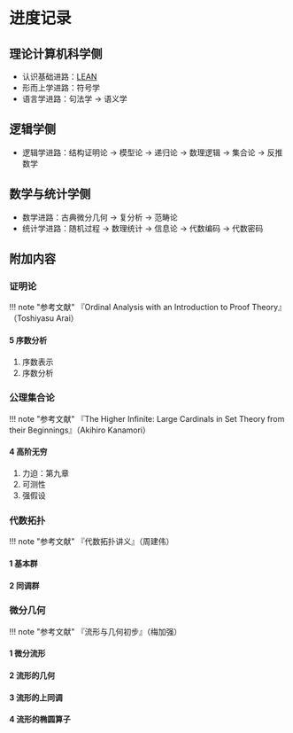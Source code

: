 # 进度记录

## 理论计算机科学侧
- 认识基础进路：[LEAN](https://lean-lang.org/functional_programming_in_lean/getting-to-know/structures.html)
- 形而上学进路：符号学
- 语言学进路：句法学 → 语义学

## 逻辑学侧
- 逻辑学进路：结构证明论 → 模型论 → 递归论 → 数理逻辑 → 集合论 → 反推数学

## 数学与统计学侧
- 数学进路：古典微分几何 → 复分析 → 范畴论
- 统计学进路：随机过程 → 数理统计 → 信息论 → 代数编码 → 代数密码

## 附加内容
### 证明论

!!! note "参考文献"
    『Ordinal Analysis with an Introduction to Proof Theory』（Toshiyasu Arai）

#### 5 序数分析
1. 序数表示
2. 序数分析

### 公理集合论

!!! note "参考文献"
    『The Higher Infinite: Large Cardinals in Set Theory from their Beginnings』（Akihiro Kanamori）

#### 4 高阶无穷
1. 力迫：第九章
2. 可测性
3. 强假设

### 代数拓扑

!!! note "参考文献"
    『代数拓扑讲义』（周建伟）

#### 1 基本群

#### 2 同调群

### 微分几何

!!! note "参考文献"
    『流形与几何初步』（梅加强）

#### 1 微分流形

#### 2 流形的几何

#### 3 流形的上同调

#### 4 流形的椭圆算子

<script>
(function align() {
  let display = document.querySelectorAll("a");
  if (display.length === 0) {
    setTimeout(align, 100);
  } else {
    display.forEach((item) => {
        item.target = "_blank";
    })
  }
})()
</script>
